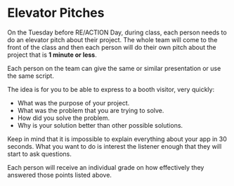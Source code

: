 # Elevator Pitches

On the Tuesday before RE/ACTION Day, during class, each person needs to do an elevator pitch about their project. The whole team will come to the front of the class and then each person will do their own pitch about the project that is **1 minute or less**.

Each person on the team can give the same or similar presentation or use the same script.

The idea is for you to be able to express to a booth visitor, very quickly:

- What was the purpose of your project.
- What was the problem that you are trying to solve.
- How did you solve the problem.
- Why is your solution better than other possible solutions.

Keep in mind that it is impossible to explain everything about your app in 30 seconds. What you want to do is interest the listener enough that they will start to ask questions.

Each person will receive an individual grade on how effectively they answered those points listed above.
